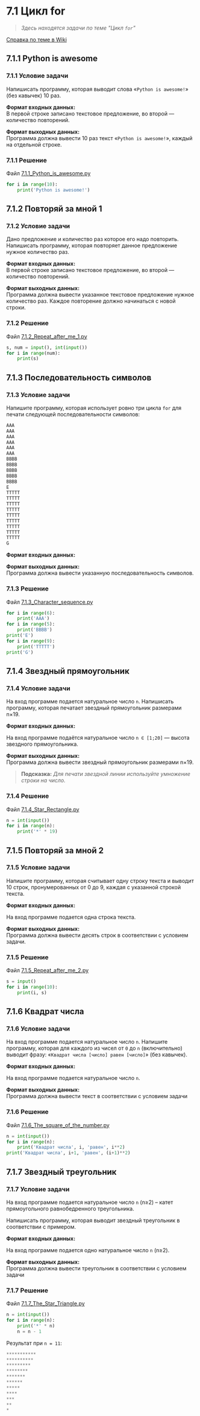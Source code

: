 # 7.1 Цикл for

> *Здесь находятся задачи по теме "Цикл `for`"*

[Справка по теме в Wiki](https://github.com/aalutsenko/Training/wiki/7.1-Цикл-for)

## 7.1.1 Python is awesome

### 7.1.1 Условие задачи  

Напишисать программу, которая выводит слова «`Python is awesome!`» (без кавычек) 10 раз.

**Формат входных данных:**  
В первой строке записано текстовое предложение, во второй — количество повторений.

**Формат выходных данных:**  
Программа должна вывести 10 раз текст «`Python is awesome!`», каждый на отдельной строке.  

### 7.1.1 Решение  

Файл [7.1.1_Python_is_awesome.py](7.1.1_Python_is_awesome.py)

```python
for i in range(10):
    print('Python is awesome!')
```

## 7.1.2 Повторяй за мной 1

### 7.1.2 Условие задачи  

Дано предложение и количество раз которое его надо повторить. Напишисать программу, которая повторяет данное предложение нужное количество раз.

**Формат входных данных:**  
В первой строке записано текстовое предложение, во второй — количество повторений.

**Формат выходных данных:**  
Программа должна вывести указанное текстовое предложение нужное количество раз. Каждое повторение должно начинаться с новой строки.  

### 7.1.2 Решение  

Файл [7.1.2_Repeat_after_me_1.py](7.1.2_Repeat_after_me_1.py)

```python
s, num = input(), int(input())
for i in range(num):
    print(s)
```

## 7.1.3 Последовательность символов

### 7.1.3 Условие задачи  

Напишите программу, которая использует ровно три цикла `for` для печати следующей последовательности символов:

```python
AAA
AAA
AAA
AAA
AAA
AAA
BBBB
BBBB
BBBB
BBBB
BBBB
E
TTTTT
TTTTT
TTTTT
TTTTT
TTTTT
TTTTT
TTTTT
TTTTT
TTTTT
G
```

**Формат входных данных:**  

**Формат выходных данных:**  
Программа должна вывести указанную последовательность символов.  

### 7.1.3 Решение  

Файл [7.1.3_Character_sequence.py](7.1.3_Character_sequence.py)

```python
for i in range(6):
    print('AAA')
for i in range(5):
    print('BBBB')
print('E')
for i in range(9):
    print('TTTTT')
print('G')
```

## 7.1.4 Звездный прямоугольник

### 7.1.4 Условие задачи  

На вход программе подается натуральное число `n`.
Напишисать программу, которая печатает звездный прямоугольник размерами n×19.

**Формат входных данных:**  

На вход программе подаётся натуральное число `n ∈ [1;20]` — высота звездного прямоугольника.

**Формат выходных данных:**  
Программа должна вывести звездный прямоугольник размерами n×19.  
> **Подсказка:** *Для печати звездной линии используйте умножение строки на число.*  

### 7.1.4 Решение  

Файл [7.1.4_Star_Rectangle.py](7.1.4_Star_Rectangle.py)

```python
n = int(input())
for i in range(n):
    print('*' * 19)
```

## 7.1.5 Повторяй за мной 2

### 7.1.5 Условие задачи  

Напишите программу, которая считывает одну строку текста и выводит 10 строк, пронумерованных от 0 до 9, каждая с указанной строкой текста.

**Формат входных данных:**  

На вход программе подается одна строка текста.

**Формат выходных данных:**  
Программа должна вывести десять строк в соответствии с условием задачи.

### 7.1.5 Решение  

Файл [7.1.5_Repeat_after_me_2.py](7.1.5_Repeat_after_me_2.py)

```python
s = input()
for i in range(10):
    print(i, s)
```

## 7.1.6 Квадрат числа

### 7.1.6 Условие задачи  

На вход программе подается натуральное число `n`. Напишите программу, которая для каждого из чисел от `0` до `n` (включительно) выводит фразу: «`Квадрат числа [число] равен [число]`» (без кавычек).

**Формат входных данных:**  

На вход программе подается натуральное число `n`.

**Формат выходных данных:**  
Программа должна вывести текст в соответствии с условием задачи

### 7.1.6 Решение  

Файл [7.1.6_The_square_of_the_number.py](7.1.6_The_square_of_the_number.py)

```python
n = int(input())
for i in range(n):
    print('Квадрат числа', i, 'равен', i**2)
print('Квадрат числа', i+1, 'равен', (i+1)**2)
```

## 7.1.7 Звездный треугольник

### 7.1.7 Условие задачи  

На вход программе подается натуральное число `n` (n≥2) – катет прямоугольного равнобедренного треугольника.

Напишисать программу, которая выводит звездный треугольник в соответствии с примером.

**Формат входных данных:**  

На вход программе подается одно натуральное число `n` (n≥2).

**Формат выходных данных:**  
Программа должна вывести треугольник в соответствии с условием задачи

### 7.1.7 Решение  

Файл [7.1.7_The_Star_Triangle.py](7.1.7_The_Star_Triangle.py)

```python
n = int(input())
for i in range(n):
    print('*' * n)
    n = n - 1
```

Результат при `n = 11`:

```python
***********
**********
*********
********
*******
******
*****
****
***
**
*
```

